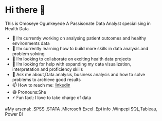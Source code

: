# Hi there 👋

This is Omoseye Ogunkeyede
A Passisonate Data Analyst specialising in Health Data

- 🔭 I’m currently working on analysing patient outcomes and healthy environments data
- 🌱 I’m currently learning how to build more skills in data analysis and problem solving
- 👯 I’m looking to collaborate on exciting health data projects
- 🤔 I’m looking for help with expanding my data visualization, interpretation and proficiency skills
- 💬 Ask me about,Data analysis, business analysis and how to solve problems to archieve good results
- 📫 How to reach me: [linkedin](https://www.linkedin.com/in/omoseye-ogunkeyede-7951a7198/)
- 😄 Pronouns:She
- ⚡ Fun fact: I love to take charge of data

#My arsenal:
.SPSS
.STATA
.Microsoft Excel
.Epi info
.Winpepi
SQL,Tableau, Power BI
